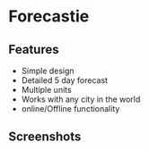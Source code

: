 # Forecastie




## Features
* Simple design
* Detailed 5 day forecast
* Multiple units
* Works with any city in the world
* online/Offline functionality

## Screenshots

